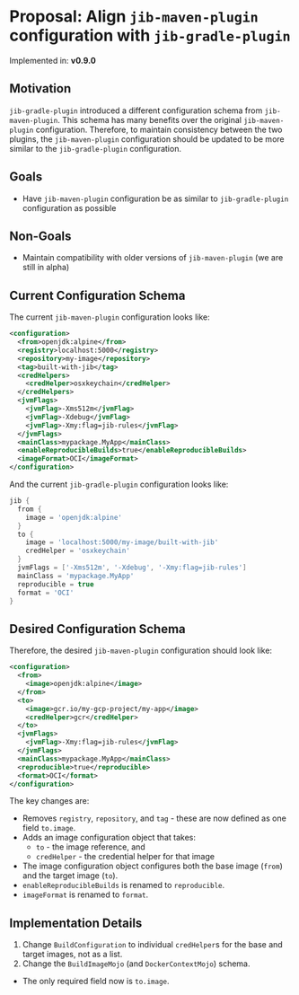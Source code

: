# Proposal: Align `jib-maven-plugin` configuration with `jib-gradle-plugin`

Implemented in: **v0.9.0**

## Motivation

`jib-gradle-plugin` introduced a different configuration schema from `jib-maven-plugin`. This schema has many benefits over the original `jib-maven-plugin` configuration. Therefore, to maintain consistency between the two plugins, the `jib-maven-plugin` configuration should be updated to be more similar to the `jib-gradle-plugin` configuration.

## Goals

- Have `jib-maven-plugin` configuration be as similar to `jib-gradle-plugin` configuration as possible

## Non-Goals

- Maintain compatibility with older versions of `jib-maven-plugin` (we are still in alpha)

## Current Configuration Schema

The current `jib-maven-plugin` configuration looks like:

```xml
<configuration>
  <from>openjdk:alpine</from>
  <registry>localhost:5000</registry>
  <repository>my-image</repository>
  <tag>built-with-jib</tag>
  <credHelpers>
    <credHelper>osxkeychain</credHelper>
  </credHelpers>
  <jvmFlags>
    <jvmFlag>-Xms512m</jvmFlag>
    <jvmFlag>-Xdebug</jvmFlag>
    <jvmFlag>-Xmy:flag=jib-rules</jvmFlag>
  </jvmFlags>
  <mainClass>mypackage.MyApp</mainClass>
  <enableReproducibleBuilds>true</enableReproducibleBuilds>
  <imageFormat>OCI</imageFormat>
</configuration>
```

And the current `jib-gradle-plugin` configuration looks like:

```groovy
jib {
  from {
    image = 'openjdk:alpine'
  }
  to {
    image = 'localhost:5000/my-image/built-with-jib'
    credHelper = 'osxkeychain'
  }
  jvmFlags = ['-Xms512m', '-Xdebug', '-Xmy:flag=jib-rules']
  mainClass = 'mypackage.MyApp'
  reproducible = true
  format = 'OCI'
}
```

## Desired Configuration Schema

Therefore, the desired `jib-maven-plugin` configuration should look like:

```xml
<configuration>
  <from>
    <image>openjdk:alpine</image>
  </from>
  <to>
    <image>gcr.io/my-gcp-project/my-app</image>
    <credHelper>gcr</credHelper>
  </to>
  <jvmFlags>
    <jvmFlag>-Xmy:flag=jib-rules</jvmFlag>
  </jvmFlags>
  <mainClass>mypackage.MyApp</mainClass>
  <reproducible>true</reproducible>
  <format>OCI</format>
</configuration>
```

The key changes are:

- Removes `registry`, `repository`, and `tag` - these are now defined as one field `to.image`.
- Adds an image configuration object that takes:
  - `to` - the image reference, and
  - `credHelper` - the credential helper for that image
- The image configuration object configures both the base image (`from`) and the target image (`to`).
- `enableReproducibleBuilds` is renamed to `reproducible`.
- `imageFormat` is renamed to `format`.

## Implementation Details

1. Change `BuildConfiguration` to individual `credHelper`s for the base and target images, not as a list.
2. Change the `BuildImageMojo` (and `DockerContextMojo`) schema.
  - The only required field now is `to.image`. 